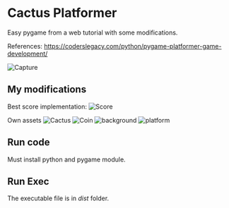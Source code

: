 # Cactus Platformer
Easy pygame from a web tutorial with some modifications.

References: https://coderslegacy.com/python/pygame-platformer-game-development/

![Capture](https://github.com/Perejy/CactusPlatformer/assets/98894840/51144b29-d897-40e6-9c41-3eaa02f2dc8e)

## My modifications
Best score implementation:
![Score](https://github.com/Perejy/CactusPlatformer/assets/98894840/9dffc27e-8c17-4dd8-8fcb-2981330a14fa)

Own assets
![Cactus](https://github.com/Perejy/CactusPlatformer/src/Cactus.png)
![Coin](https://github.com/Perejy/CactusPlatformer/src/Coin.png)
![background](https://github.com/Perejy/CactusPlatformer/src/background.png)
![platform](https://github.com/Perejy/CactusPlatformer/src/platform.png)


## Run code
Must install python and pygame module.

## Run Exec
The executable file is in *dist* folder.

